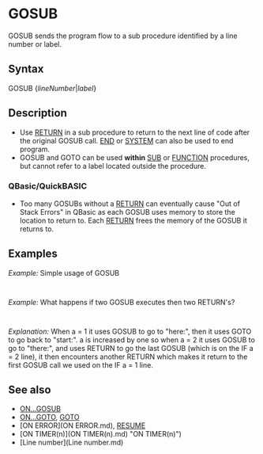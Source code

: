 # GOSUB

GOSUB sends the program flow to a sub procedure identified by a line number or label.

  

## Syntax

GOSUB {*lineNumber*|*label*}
  

## Description

* Use [RETURN](RETURN.md) in a sub procedure to return to the next line of code after the original GOSUB call. [END](END.md) or [SYSTEM](SYSTEM.md) can also be used to end program.
* GOSUB and GOTO can be used **within** [SUB](SUB.md) or [FUNCTION](FUNCTION.md) procedures, but cannot refer to a label located outside the procedure.

### QBasic/QuickBASIC

* Too many GOSUBs without a [RETURN](RETURN.md) can eventually cause "Out of Stack Errors" in QBasic as each GOSUB uses memory to store the location to return to. Each [RETURN](RETURN.md) frees the memory of the GOSUB it returns to.

  

## Examples

*Example:* Simple usage of GOSUB

``` [PRINT](PRINT.md) "1. It goes to the subroutine." GOSUB subroutine [PRINT](PRINT.md) "3. And it returns." [END](END.md)  subroutine: [PRINT](PRINT.md) "2. It is at the subroutine." [RETURN](RETURN.md)   
```

``` 1. It goes to the subroutine. 2. It is at the subroutine. 3. And it returns.  
```

  

  

*Example:* What happens if two GOSUB executes then two RETURN's?

``` start:  a = a + 1 [IF](IF.md) a = 1 [THEN](THEN.md) GOSUB here: [PRINT](PRINT.md) "It returned to IF a = 1": [END](END.md) [IF](IF.md) a = 2 [THEN](THEN.md) GOSUB there: [PRINT](PRINT.md) "It returned to IF a = 2": [RETURN](RETURN.md)    here: [PRINT](PRINT.md) "It went here." [GOTO](GOTO.md) start  there: [PRINT](PRINT.md) "It went there." [RETURN](RETURN.md)  
```

``` It went here. It went there. It returned to IF a = 2 It returned to IF a = 1  
```

*Explanation:* When a = 1 it uses GOSUB to go to "here:", then it uses GOTO to go back to "start:". a is increased by one so when a = 2 it uses GOSUB to go to "there:", and uses RETURN to go the last GOSUB (which is on the IF a = 2 line), it then encounters another RETURN which makes it return to the first GOSUB call we used on the IF a = 1 line.

  

## See also

* [ON...GOSUB](ON...GOSUB.md)
* [ON...GOTO](ON...GOTO.md), [GOTO](GOTO.md)
* [ON ERROR](ON ERROR.md), [RESUME](RESUME.md)
* [ON TIMER(n)](ON TIMER(n).md) "ON TIMER(n)")
* [Line number](Line number.md)

  

